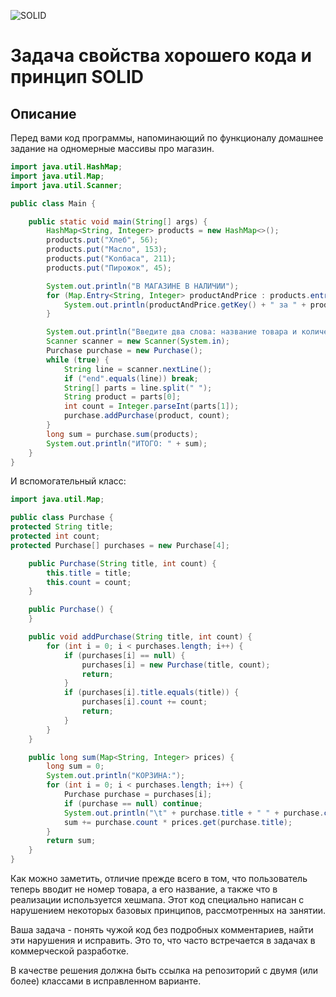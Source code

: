 ![SOLID](https://cdn0.iconfinder.com/data/icons/business-290/100/round-solid-business-set6-31-256.png)

# Задача свойства хорошего кода и принцип SOLID

## Описание

Перед вами код программы, напоминающий по функционалу домашнее задание 
на одномерные массивы про магазин.
```java
import java.util.HashMap;
import java.util.Map;
import java.util.Scanner;

public class Main {

    public static void main(String[] args) {
        HashMap<String, Integer> products = new HashMap<>();
        products.put("Хлеб", 56);
        products.put("Масло", 153);
        products.put("Колбаса", 211);
        products.put("Пирожок", 45);

        System.out.println("В МАГАЗИНЕ В НАЛИЧИИ");
        for (Map.Entry<String, Integer> productAndPrice : products.entrySet()) {
            System.out.println(productAndPrice.getKey() + " за " + productAndPrice.getValue() + " руб./шт.");
        }

        System.out.println("Введите два слова: название товара и количество. Или end");
        Scanner scanner = new Scanner(System.in);
        Purchase purchase = new Purchase();
        while (true) {
            String line = scanner.nextLine();
            if ("end".equals(line)) break;
            String[] parts = line.split(" ");
            String product = parts[0];
            int count = Integer.parseInt(parts[1]);
            purchase.addPurchase(product, count);
        }
        long sum = purchase.sum(products);
        System.out.println("ИТОГО: " + sum);
    }
}
```
И вспомогательный класс:
```java
import java.util.Map;

public class Purchase {
protected String title;
protected int count;
protected Purchase[] purchases = new Purchase[4];

    public Purchase(String title, int count) {
        this.title = title;
        this.count = count;
    }

    public Purchase() {
    }

    public void addPurchase(String title, int count) {
        for (int i = 0; i < purchases.length; i++) {
            if (purchases[i] == null) {
                purchases[i] = new Purchase(title, count);
                return;
            }
            if (purchases[i].title.equals(title)) {
                purchases[i].count += count;
                return;
            }
        }
    }

    public long sum(Map<String, Integer> prices) {
        long sum = 0;
        System.out.println("КОРЗИНА:");
        for (int i = 0; i < purchases.length; i++) {
            Purchase purchase = purchases[i];
            if (purchase == null) continue;
            System.out.println("\t" + purchase.title + " " + purchase.count + " шт. в сумме " + (purchase.count * prices.get(purchase.title)) + " руб.");
            sum += purchase.count * prices.get(purchase.title);
        }
        return sum;
    }
}
```
Как можно заметить, отличие прежде всего в том, что пользователь теперь 
вводит не номер товара, а его название, а также что в реализации 
используется хешмапа. Этот код специально написан с нарушением 
некоторых базовых принципов, рассмотренных на занятии.

Ваша задача - понять чужой код без подробных комментариев, найти эти 
нарушения и исправить. Это то, что часто встречается в задачах в 
коммерческой разработке.

В качестве решения должна быть ссылка на репозиторий с двумя (или более) 
классами в исправленном варианте.